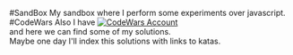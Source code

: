 #SandBox
My sandbox where I perform some experiments over javascript.  
#CodeWars
Also I have [![CodeWars Account](https://www.codewars.com/users/Jaood96)](https://www.codewars.com/users/Jaood96/badges/large)  
and here we can find some of my solutions.  
Maybe one day I'll index this solutions with links to katas.
